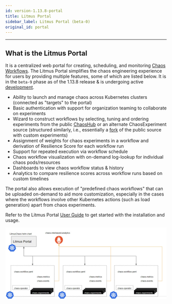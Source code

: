 ```yaml
---
id: version-1.13.8-portal
title: Litmus Portal
sidebar_label: Litmus Portal (beta-0)
original_id: portal
---
```

------

##  What is the Litmus Portal

It is a centralized web portal for creating, scheduling, and monitoring [Chaos Workflows](https://v1-docs.litmuschaos.io/docs/chaos-workflows/).
The Litmus Portal simplifies the chaos engineering experience for users by providing multiple features, some of which are listed below. It is 
in the `beta-9` phase as of the 1.13.8 release & is undergoing active [development](https://github.com/litmuschaos/litmus/tree/master/litmus-portal). 

- Ability to launch and manage chaos across Kubernetes clusters (connected as "targets" to the portal)
- Basic authentication with support for organization teaming to collaborate on experiments 
- Wizard to construct workflows by selecting, tuning and ordering experiments from the public [ChaosHub](https://hub.litmuschaos.io) or an alternate 
  ChaosExperiment source (structured similarly, i.e., essentially a [fork](https://github.com/litmuschaos/chaos-charts) of the public source with custom experiments)
- Assignment of weights for chaos experiments in a workflow and derivation of Resilience Score for each workflow run
- Support for repeated execution via workflow schedule  
- Chaos workflow visualization with on-demand log-lookup for individual chaos pods/resources 
- Dashboards to view chaos workflow status & history
- Analytics to compare resilience scores across workflow runs based on custom timelines 

The portal also allows execution of "predefined chaos workflows" that can be uploaded on-demand to aid more customization, especially in the cases where the workflows
involve other Kubernetes actions (such as load generation) apart from chaos experiments. 

Refer to the Litmus Portal [User Guide](https://litmusdocs-beta.netlify.app/docs/introduction) to get started with the installation and usage. 


<img src="/docs/assets/portal-arch.jpg" width="800">
